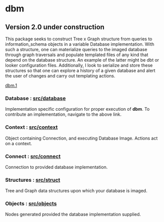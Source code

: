 # __dbm__
## Version 2.0 under construction

This package seeks to construct Tree x Graph structure from queries to information_schema objects in a variable Database implementation. With such a structure, one can materialize queries to the imaged database through graph traversals and populate templated files of any kind that depend on the database structure. An example of the latter might be dbt or looker configuration files. Additionally, I look to serialize and store these structures so that one can explore a history of a given database and alert the user of changes and carry out templating actions.  

[dbm.1](https://github.com/OpenJ92/dbm)

### Database : [src/database](https://github.com/OpenJ92/__dbm__/tree/master/src/database)
Implementation specific configuration for proper execution of __dbm__. To contribute an implementation, navigate to the above link.

### Context : [src/context](https://github.com/OpenJ92/__dbm__/tree/master/src)
Object containing Connection, and executing Database Image. Actions act on a context.

### Connect : [src/connect](https://github.com/OpenJ92/__dbm__/tree/master/src/connect)
Connection to provided database implementation.

### Structures : [src/struct](https://github.com/OpenJ92/__dbm__/tree/master/src/struct)
Tree and Graph data structures upon which your database is imaged.

### Objects : [src/objects](https://github.com/OpenJ92/__dbm__/tree/master/src/objects)
Nodes generated provided the database implementation supplied.




